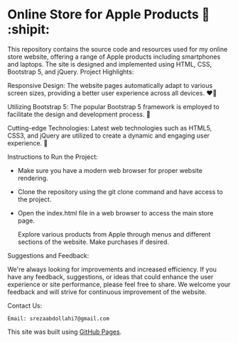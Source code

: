 # Online Store for Apple Products :tada: :shipit:

This repository contains the source code and resources used for my online store website, offering a range of Apple products including smartphones and laptops. The site is designed and implemented using HTML, CSS, Bootstrap 5, and jQuery.
Project Highlights:

Responsive Design: The website pages automatically adapt to various screen sizes, providing a better user experience across all devices. :heart_on_fire:

Utilizing Bootstrap 5: The popular Bootstrap 5 framework is employed to facilitate the design and development process. :dizzy:

 Cutting-edge Technologies: Latest web technologies such as HTML5, CSS3, and jQuery are utilized to create a dynamic and engaging user experience. :gem:

Instructions to Run the Project:

- Make sure you have a modern web browser for proper website rendering.

* Clone the repository using the git clone command and have access to the project.

+ Open the index.html file in a web browser to access the main store page.

    Explore various products from Apple through menus and different sections of the website. Make purchases if desired.

Suggestions and Feedback:

We're always looking for improvements and increased efficiency. If you have any feedback, suggestions, or ideas that could enhance the user experience or site performance, please feel free to share. We welcome your feedback and will strive for continuous improvement of the website.

Contact Us:

    Email: srezaabdollahi7@gmail.com

This site was built using [GitHub Pages](https://rezaabdollahi7.github.io/Online-shop/).

